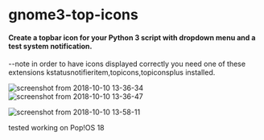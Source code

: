 # gnome3-top-icons
#### Create a topbar icon for your Python 3 script with dropdown menu and a test system notification.



--note in order to have icons displayed correctly you need one of these extensions kstatusnotifieritem,topicons,topiconsplus installed.



![screenshot from 2018-10-10 13-36-34](https://user-images.githubusercontent.com/43976537/46754898-a37cf600-cc91-11e8-8bf9-01764cab8f82.png)
![screenshot from 2018-10-10 13-36-47](https://user-images.githubusercontent.com/43976537/46754907-aaa40400-cc91-11e8-93ec-8b8c352155cc.png)

![screenshot from 2018-10-10 13-58-11](https://user-images.githubusercontent.com/43976537/46756156-c5c44300-cc94-11e8-8539-fa91841b05f4.png)

tested working on Pop!OS 18
